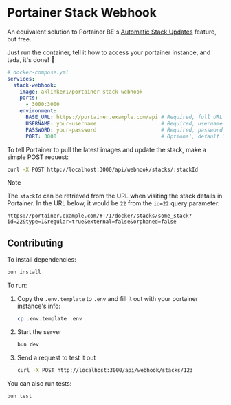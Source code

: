 # Portainer Stack Webhook

An equivalent solution to Portainer BE's [Automatic Stack Updates](https://www.portainer.io/business-upsell?from=stack-webhook) feature, but free.

Just run the container, tell it how to access your portainer instance, and tada, it's done! :tada:

<!-- prettier-ignore -->
```yaml
# docker-compose.yml
services:
  stack-webhook:
    image: aklinker1/portainer-stack-webhook
    ports:
      - 3000:3000
    environment:
      BASE_URL: https://portainer.example.com/api # Required, full URL including /api
      USERNAME: your-username                     # Required, username to login with
      PASSWORD: your-password                     # Required, password to login with
      PORT: 3000                                  # Optional, default 3000
```

To tell Portainer to pull the latest images and update the stack, make a simple POST request:

```sh
curl -X POST http://localhost:3000/api/webhook/stacks/:stackId
```

> [!NOTE]
> The `stackId` can be retrieved from the URL when visiting the stack details in Portainer. In the URL below, it would be `22` from the `id=22` query parameter.
>
> ```
> https://portainer.example.com/#!/1/docker/stacks/some_stack?id=22&type=1&regular=true&external=false&orphaned=false
> ```

## Contributing

To install dependencies:

```bash
bun install
```

To run:

1. Copy the `.env.template` to `.env` and fill it out with your portainer instance's info:
   ```sh
   cp .env.template .env
   ```
2. Start the server
   ```sh
   bun dev
   ```
3. Send a request to test it out
   ```sh
   curl -X POST http://localhost:3000/api/webhook/stacks/123
   ```

You can also run tests:

```sh
bun test
```
